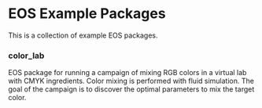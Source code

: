 # EOS Example Packages
This is a collection of example EOS packages.

### color_lab
EOS package for running a campaign of mixing RGB colors in a virtual lab with CMYK ingredients. Color mixing
is performed with fluid simulation. The goal of the campaign is to discover the optimal parameters to mix the target 
color.
